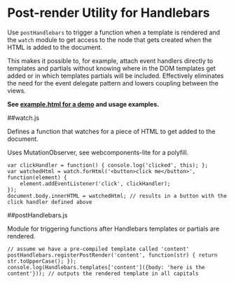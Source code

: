 # Post-render Utility for Handlebars
 
Use `postHandlebars` to trigger a function when a template is rendered and the `watch` module to get access to the node that gets created when the HTML is added to the document.

This makes it possible to, for example, attach event handlers directly to templates and partials without knowing where in the DOM templates get added or in which templates partials will be included. Effectively eliminates the need for the event delegate pattern and lowers coupling between the views.

**See [example.html for a demo](http://ekuusela.github.io/post-render-bars/example/example.html) and usage examples.**

##watch.js

Defines a function that watches for a piece of HTML to get added to the document.
 
Uses MutationObserver, see webcomponents-lite for a polyfill.
    
    var clickHandler = function() { console.log('clicked', this); };
    var watchedHtml = watch.forHtml('<button>click me</button>', function(element) {
        element.addEventListener('click', clickHandler);
    });
    document.body.innerHTML = watchedHtml; // results in a button with the click handler defined above

##postHandlebars.js

Module for triggering functions after Handlebars templates or partials are rendered.


    // assume we have a pre-compiled template called 'content'
    postHandlebars.registerPostRender('content', function(str) { return str.toUpperCase(); });
    console.log(Handlebars.templates['content']({body: 'here is the content'})); // outputs the rendered template in all capitals

